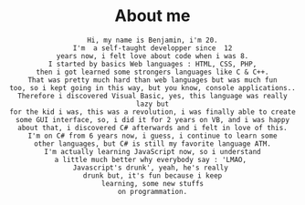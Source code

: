 <div align="center">

# About me
    
    Hi, my name is Benjamin, i'm 20.
    I'm  a self-taught developper since  12
    years now, i felt love about code when i was 8.
    I started by basics Web languages : HTML, CSS, PHP,
    then i got learned some strongers languages like C & C++.
    That was pretty much hard than web languages but was much fun
    too, so i kept going in this way, but you know, console applications..
    Therefore i discovered Visual Basic, yes, this language was really lazy but
    for the kid i was, this was a revolution, i was finally able to create
    some GUI interface, so, i did it for 2 years on VB, and i was happy
    about that, i discovered C# afterwards and i felt in love of this.
    I'm on C# from 6 years now, i guess, i continue to learn some
    other languages, but C# is still my favorite language ATM.
    I'm actually learning JavaScript now, so i understand
    a little much better why everybody say : 'LMAO, 
    Javascript's drunk', yeah, he's really 
    drunk but, it's fun because i keep
    learning, some new stuffs
    on programmation.
</div>